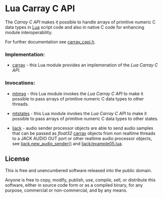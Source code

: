 # Lua Carray C API 
<!-- ---------------------------------------------------------------------------------------- -->

The *Carray C API* makes it possible to handle arrays of primitive numeric C data types in 
[Lua] script code and also in native C code for enhancing module interoperability.

For further documentation see [carray_capi.h](./carray_capi.h).

<!-- ---------------------------------------------------------------------------------------- -->

### Implementation:

   * [carray] - this Lua module provides an implemenation of the *Lua Carray C API*.


### Invocations:
   
   * [mtmsg] - this Lua module invokes the *Lua Carray C API* to make it possible to pass
               arrays of primitive numeric C data types to other threads.

   * [mtstates] - this Lua module invokes the *Lua Carray C API* to make it possible to pass
                  arrays of primitive numeric C data types to other states.

   * [ljack] - audio sender processor objects are able to send audio samples that can be
               passed as *float32* [carray] objects from non realtime threads to a JACK AUDIO 
               OUT port or other realtime audio processor objects, see [ljack.new_audio_sender()] 
               and [ljack/example05.lua].

<!-- ---------------------------------------------------------------------------------------- -->

[Lua]:      https://www.lua.org
[carray]:   https://github.com/osch/lua-carray
[mtmsg]:    https://github.com/osch/lua-mtmsg
[mtstates]: https://github.com/osch/lua-mtstates

[ljack]:                     https://github.com/osch/lua-ljack
[ljack/example05.lua]:       https://github.com/osch/lua-ljack/blob/master/examples/example05.lua
[ljack.new_audio_sender()]:  https://github.com/osch/lua-ljack/blob/master/doc/README.md#ljack_new_audio_sender

<!-- ---------------------------------------------------------------------------------------- -->

## License 

This is free and unencumbered software released into the public domain.

Anyone is free to copy, modify, publish, use, compile, sell, or distribute this
software, either in source code form or as a compiled binary, for any purpose,
commercial or non-commercial, and by any means.

<!-- ---------------------------------------------------------------------------------------- -->
